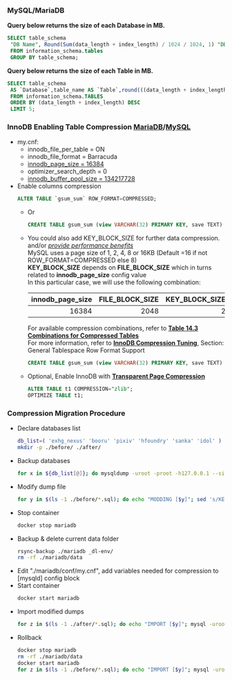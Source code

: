 
### MySQL/MariaDB
**Query below returns the size of each Database in MB.**
```sql
SELECT table_schema 
 "DB Name", Round(Sum(data_length + index_length) / 1024 / 1024, 1) "DB Size in MB"
 FROM information_schema.tables
 GROUP BY table_schema;
```
**Query below returns the size of each Table in MB.**
```sql
SELECT table_schema
 AS `Database`,table_name AS `Table`,round(((data_length + index_length) / 1024 / 1024), 2) `Size in MB`
 FROM information_schema.TABLES
 ORDER BY (data_length + index_length) DESC
 LIMIT 5;
```
### InnoDB Enabling Table Compression [MariaDB](https://mariadb.com/kb/en/innodb-page-compression/)/[MySQL](https://dev.mysql.com/doc/refman/5.7/en/innodb-compression.html)
- my.cnf:
  - innodb_file_per_table = ON
  - innodb_file_format = Barracuda
  - [innodb_page_size = 16384](https://mariadb.com/kb/en/innodb-system-variables/#innodb_page_size)
  - optimizer_search_depth = 0
  - [innodb_buffer_pool_size = 134217728](https://mariadb.com/kb/en/innodb-system-variables/#innodb_buffer_pool_size)
- Enable columns compression
    ```sql
    ALTER TABLE `gsum_sum` ROW_FORMAT=COMPRESSED;
    ```
  - Or
    ```sql
    CREATE TABLE gsum_sum (view VARCHAR(32) PRIMARY KEY, save TEXT) ROW_FORMAT=COMPRESSED;
    ```
  - You could also add KEY_BLOCK_SIZE for further data compression. and/or [*provide performance benefits*](https://dev.mysql.com/doc/refman/5.7/en/glossary.html#glos_page_size)<br/>
    MySQL uses a page size of 1, 2, 4, 8 or 16KB (Default =16 if not ROW_FORMAT=COMPRESSED else 8)<br/>
    **KEY_BLOCK_SIZE** depends on **FILE_BLOCK_SIZE** which in turns related to **innodb_page_size** config value<br/>
    In this particular case, we will use the following combination:<br/>
    
    | innodb_page_size | FILE_BLOCK_SIZE | KEY_BLOCK_SIZE |
    |-----------------:|----------------:|---------------:|
    |            16384 |            2048 |              2 |
    
    For available compression combinations, refer to [**Table 14.3 Combinations for Compressed Tables**](https://dev.mysql.com/doc/refman/5.7/en/general-tablespaces.html)<br/>
    For more information, refer to [**InnoDB Compression Tuning**](https://dev.mysql.com/doc/refman/5.7/en/innodb-compression-tuning.html), Section: General Tablespace Row Format Support
    ```sql
    CREATE TABLE gsum_sum (view VARCHAR(32) PRIMARY KEY, save TEXT) ROW_FORMAT=COMPRESSED KEY_BLOCK_SIZE=8;
    ```
  - Optional, Enable InnoDB with [**Transparent Page Compression**](https://dev.mysql.com/doc/refman/5.7/en/innodb-page-compression.html)
    ```sql
    ALTER TABLE t1 COMPRESSION="zlib";
    OPTIMIZE TABLE t1;
    ```
### Compression Migration Procedure
- Declare databases list
  ```bash
  db_list=( 'exhg_nexus' 'booru' 'pixiv' 'hfoundry' 'sanka' 'idol' )
  mkdir -p ./before/ ./after/
  ```
- Backup databases
  ```bash
  for x in ${db_list[@]}; do mysqldump -uroot -proot -h127.0.0.1 --single-transaction --add-drop-database "$x" > "./before/${x}.sql"; done
  ```
- Modify dump file
  ```bash
  for y in $(ls -1 ./before/*.sql); do echo "MODDING [$y]"; sed 's/KEY_BLOCK_SIZE=4/FILE_BLOCK_SIZE=2048 KEY_BLOCK_SIZE=2 COMPRESSION="zlib"/' "./before/$y" > "./after/$y" ; done
  ```
- Stop container
  ```bash
  docker stop mariadb
  ```
- Backup & delete current data folder
  ```bash
  rsync-backup ./mariadb _dl-env/
  rm -rf ./mariadb/data
  ```
- Edit "./mariadb/conf/my.cnf", add variables needed for compression to \[mysqld\] config block
- Start container
  ```bash
  docker start mariadb
  ```
- Import modified dumps
  ```bash
  for z in $(ls -1 ./after/*.sql); do echo "IMPORT [$y]"; mysql -uroot -proot -h127.0.0.1 < "./after/$z"; done
  ```
- Rollback
  ```bash
  docker stop mariadb
  rm -rf ./mariadb/data
  docker start mariadb
  for z in $(ls -1 ./before/*.sql); do echo "IMPORT [$y]"; mysql -uroot -proot -h127.0.0.1 < "./before/$z"; done
  ```
